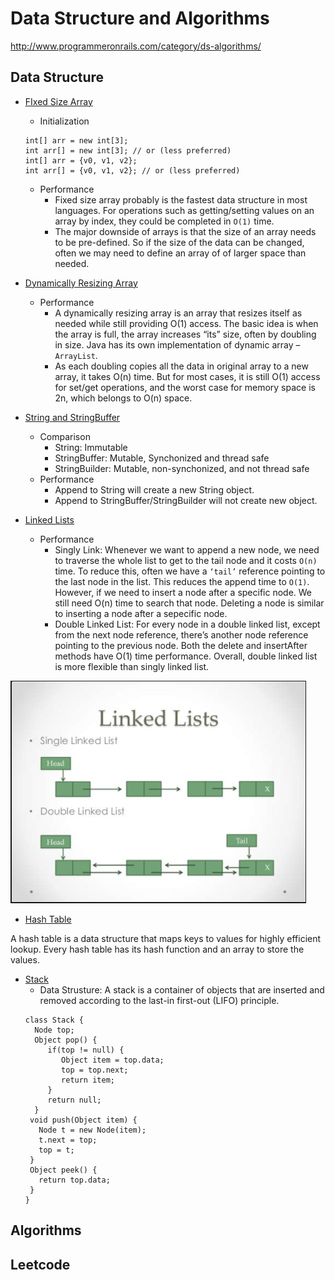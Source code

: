# Data Structure and Algorithms
http://www.programmeronrails.com/category/ds-algorithms/

## Data Structure
* [FIxed Size Array](http://www.programmeronrails.com/2015/11/13/fixed-size-array/)
    * Initialization
    ```
    int[] arr = new int[3];
    int arr[] = new int[3]; // or (less preferred)
    int[] arr = {v0, v1, v2};
    int arr[] = {v0, v1, v2}; // or (less preferred)
    ```
    * Performance
        * Fixed size array probably is the fastest data structure in most languages. For operations such as getting/setting values on an array by index, they could be completed in `O(1)` time.
        * The major downside of arrays is that the size of an array needs to be pre-defined. So if the size of the data can be changed, often we may need to define an array of of larger space than needed.

* [Dynamically Resizing Array](http://www.programmeronrails.com/2015/11/13/dynamically-resizing-array/)
    * Performance
        * A dynamically resizing array is an array that resizes itself as needed while still providing O(1) access. The basic idea is when the array is full, the array increases “its” size, often by doubling in size. Java has its own implementation of dynamic array – `ArrayList`.
       * As each doubling copies all the data in original array to a new array, it takes O(n) time. But for most cases, it is still O(1) access for set/get operations, and the worst case for memory space is 2n, which belongs to O(n) space.
    
* [String and StringBuffer](http://www.programmeronrails.com/2015/11/14/introduce-string-and-string-buffer/)
    * Comparison
        * String: Immutable
        * StringBuffer: Mutable, Synchonized and thread safe
        * StringBuilder: Mutable, non-synchonized, and not thread safe
    * Performance
        * Append to String will create a new String object.
        * Append to StringBuffer/StringBuilder will not create new object. 
    
* [Linked Lists](http://www.programmeronrails.com/2015/11/14/about-linked-lists/)
    * Performance
        * Singly Link: Whenever we want to append a new node, we need to traverse the whole list to get to the tail node and it costs `O(n)` time. To reduce this, often we have a `‘tail’` reference pointing to the last node in the list. This reduces the append time to `O(1)`. However, if we need to insert a node after a specific node. We still need O(n) time to search that node. Deleting a node is similar to inserting a node after a sepecific node.
        * Double Linked List: For every node in a double linked list, except from the next node reference, there’s another node reference pointing to the previous node. Both the delete and insertAfter methods have O(1) time performance. Overall, double linked list is more flexible than singly linked list.

![alt text](images/LinkedList.PNG)

* [Hash Table](http://www.programmeronrails.com/2015/11/14/about-hash-tables/)

A hash table is a data structure that maps keys to values for highly efficient lookup. Every hash table has its hash function and an array to store the values.

* [Stack](http://www.programmeronrails.com/2015/11/14/about-stacks/)
    * Data Strusture: A stack is a container of objects that are inserted and removed according to the last-in first-out (LIFO) principle.
    ```
    class Stack {
      Node top;
      Object pop() {
         if(top != null) {
            Object item = top.data;
            top = top.next;
            return item;
         }
         return null;
      }
     void push(Object item) {
       Node t = new Node(item);
       t.next = top;
       top = t;
     }
     Object peek() {
       return top.data;
     }
   }
    ```

## Algorithms


## Leetcode
